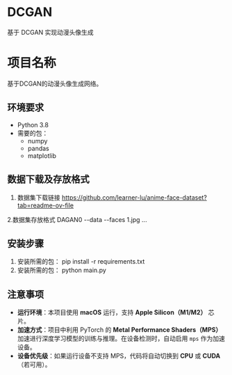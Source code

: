 # DCGAN
基于 DCGAN 实现动漫头像生成
# 项目名称

基于DCGAN的动漫头像生成网络。

## 环境要求

- Python 3.8
- 需要的包：
  - numpy
  - pandas
  - matplotlib

## 数据下载及存放格式

1. 数据集下载链接
   https://github.com/learner-lu/anime-face-dataset?tab=readme-ov-file
   
2.数据集存放格式
DAGAN0
--data
  --faces
   1.jpg
   ...
   
## 安装步骤

1. 安装所需的包：
   pip install -r requirements.txt
2. 安装所需的包：
   python main.py



## 注意事项

- **运行环境**：本项目使用 **macOS** 运行，支持 **Apple Silicon（M1/M2）** 芯片。
- **加速方式**：项目中利用 PyTorch 的 **Metal Performance Shaders（MPS）** 加速进行深度学习模型的训练与推理。在设备检测时，自动启用 `mps` 作为加速设备。
- **设备优先级**：如果运行设备不支持 MPS，代码将自动切换到 **CPU** 或 **CUDA**（若可用）。

